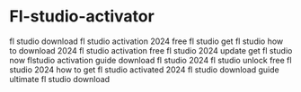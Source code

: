 # Fl-studio-activator
fl studio download fl studio activation 2024 free fl studio get fl studio how to download 2024 fl studio activation free fl studio 2024 update get fl studio now flstudio activation guide download fl studio 2024 fl studio unlock free fl studio 2024 how to get fl studio activated 2024 fl studio download guide ultimate fl studio download
